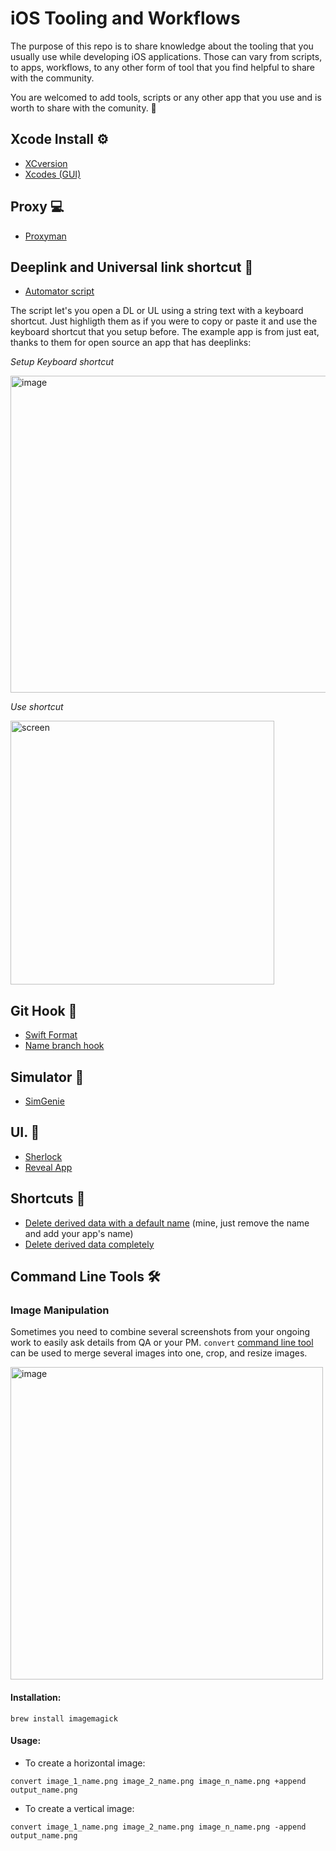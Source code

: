 # iOS Tooling and Workflows
The purpose of this repo is to share knowledge about the tooling that you usually use while developing iOS applications. Those can vary from scripts, to apps, workflows, to any other form of tool that you find helpful to share with the community.

You are welcomed to add tools, scripts or any other app that you use and is worth to share with the comunity. 🦾


## Xcode Install ⚙️

- [XCversion](https://github.com/xcpretty/xcode-install)
- [Xcodes (GUI)](https://github.com/RobotsAndPencils/xcodes) 

## Proxy 💻

- [Proxyman](https://proxyman.io/)


## Deeplink and Universal link shortcut  🙌

- [Automator script](https://github.com/phynet/iOS-Tooling/blob/main/open%20in%20simulator.zip)

The script let's you open a DL or UL using a string text with a keyboard shortcut. Just highligth them as if you were to copy or paste it and use the keyboard shortcut that you setup before.
The example app is from just eat, thanks to them for open source an app that has deeplinks: 

*Setup Keyboard shortcut*

<img width="507" alt="image" src="https://user-images.githubusercontent.com/724536/205639993-afba44bd-8d5e-46a7-a7e0-b62e0630f5d8.png">

*Use shortcut*

<img width="422" alt="screen" src="https://user-images.githubusercontent.com/724536/203151489-34c6c22e-79e1-4d65-8c90-ca113ab74bd2.png">

## Git Hook 🚗

- [Swift Format](https://github.com/phynet/iOS-Tooling/blob/main/post-commit)
- [Name branch hook](https://github.com/phynet/iOS-Tooling/blob/main/name-branch-hook)


## Simulator 🚀

- [SimGenie](https://simgenie.app/) 

## UI. 🎨

- [Sherlock](https://sherlock.inspiredcode.io/)
- [Reveal App](https://revealapp.com/) 

## Shortcuts 🎺

- [Delete derived data with a default name](https://github.com/phynet/iOS-Tooling/blob/main/shortcuts/Derived_Data_default_project.shortcut) (mine, just remove the name and add your app's name)
- [Delete derived data completely](https://github.com/phynet/iOS-Tooling/blob/main/shortcuts/Derived_Data_default_project.shortcut)

## Command Line Tools 🛠

### Image Manipulation
Sometimes you need to combine several screenshots from your ongoing work to easily ask details from QA or your PM. `convert` [command line tool](https://legacy.imagemagick.org/script/convert.php) can be used to merge several images into one, crop, and resize images.

<img width="500" alt="image" src="https://user-images.githubusercontent.com/22014420/206066590-0c2d4ac7-cf76-42d0-805c-b0beedfd440b.png">

#### Installation:
```
brew install imagemagick
```
#### Usage:
* To create a horizontal image:
```
convert image_1_name.png image_2_name.png image_n_name.png +append output_name.png
```
* To create a vertical image:
```
convert image_1_name.png image_2_name.png image_n_name.png -append output_name.png
```
